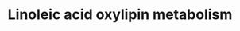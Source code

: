 ---
annotations:
- id: PW:0000010
  parent: classic metabolic pathway
  type: Pathway Ontology
  value: lipid metabolic pathway
- id: PW:0000002
  parent: classic metabolic pathway
  type: Pathway Ontology
  value: classic metabolic pathway
authors:
- Lcayer
- Eweitz
description: Linoleic acid (LA) oxylipin metabolism
last-edited: 2021-11-17
organisms:
- Homo sapiens
redirect_from:
- /index.php/Pathway:WP5137
- /instance/WP5137
- /instance/WP5137_rr120230
revision: r120230
schema-jsonld:
- '@context': https://schema.org/
  '@id': https://wikipathways.github.io/pathways/WP5137.html
  '@type': Dataset
  creator:
    '@type': Organization
    name: WikiPathways
  description: Linoleic acid (LA) oxylipin metabolism
  keywords:
  - 12(13)-EpOME
  - 12,13-DiHOME
  - 13-HODE
  - 13-HpODE
  - 13-OxoODE
  - 9(10)-EpOME
  - 9,10,13-TriHOME
  - 9,10-DiHOME
  - 9,12,13-TriHOME
  - 9-HODE
  - 9-HpODE
  - 9-OxoODE
  - ALOX15
  - ALOX5
  - Linoleic acid
  - cytochrome P450
  - sEH
  license: CC0
  name: Linoleic acid oxylipin metabolism
seo: CreativeWork
title: Linoleic acid oxylipin metabolism
wpid: WP5137
---